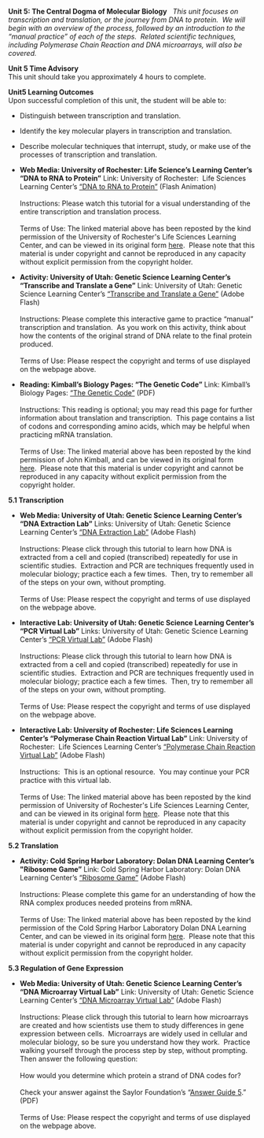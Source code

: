 **Unit 5: The Central Dogma of Molecular Biology** <span id="5"></span> 
*This unit focuses on transcription and translation, or the journey from
DNA to protein.  We will begin with an overview of the process, followed
by an introduction to the “manual practice” of each of the steps. 
Related scientific techniques, including Polymerase Chain Reaction and
DNA microarrays, will also be covered.*

**Unit 5 Time Advisory**  
This unit should take you approximately 4 hours to complete.

**Unit5 Learning Outcomes**  
Upon successful completion of this unit, the student will be able to:  
-   Distinguish between transcription and translation.
-   Identify the key molecular players in transcription and translation.
-   Describe molecular techniques that interrupt, study, or make use of
    the processes of transcription and translation.

-   **Web Media: University of Rochester: Life Science’s Learning
    Center’s “DNA to RNA to Protein”**
    Link: University of Rochester:  Life Sciences Learning Center’s
    [“DNA to RNA to
    Protein”](http://www.saylor.org/content/general/dna_rna_protein.swf) (Flash
    Animation)  
        
     Instructions: Please watch this tutorial for a visual understanding
    of the entire transcription and translation process.  
        
     Terms of Use: The linked material above has been reposted by the
    kind permission of the University of Rochester's Life Sciences
    Learning Center, and can be viewed in its original form
    [here](http://lifesciences.envmed.rochester.edu/movies/Dogma2.swf).  Please
    note that this material is under copyright and cannot be reproduced
    in any capacity without explicit permission from the copyright
    holder. 

-   **Activity: University of Utah: Genetic Science Learning Center’s
    “Transcribe and Translate a Gene”**
    Link: University of Utah: Genetic Science Learning Center’s
    [“Transcribe and Translate a
    Gene”](http://learn.genetics.utah.edu/content/begin/dna/transcribe/) (Adobe
    Flash)  
        
     Instructions: Please complete this interactive game to practice
    “manual” transcription and translation.  As you work on this
    activity, think about how the contents of the original strand of DNA
    relate to the final protein produced.  
        
     Terms of Use: Please respect the copyright and terms of use
    displayed on the webpage above.

-   **Reading: Kimball’s Biology Pages: “The Genetic Code”**
    Link: Kimball’s Biology Pages: [“The Genetic
    Code”](https://resources.saylor.org/wwwresources/archived/site/wp-content/uploads/2011/06/BIO101lab-5.pdf) (PDF)  
        
     Instructions: This reading is optional; you may read this page for
    further information about translation and transcription.  This page
    contains a list of codons and corresponding amino acids, which may
    be helpful when practicing mRNA translation.  
        
     Terms of Use: The linked material above has been reposted by the
    kind permission of John Kimball, and can be viewed in its original
    form
    [here](http://users.rcn.com/jkimball.ma.ultranet/BiologyPages/C/Codons.html).  Please
    note that this material is under copyright and cannot be reproduced
    in any capacity without explicit permission from the copyright
    holder. 

**5.1 Transcription** <span id="5.1"></span> 
-   **Web Media: University of Utah: Genetic Science Learning Center’s
    “DNA Extraction Lab”**
    Links: University of Utah: Genetic Science Learning Center’s [“DNA
    Extraction
    Lab”](http://learn.genetics.utah.edu/content/labs/extraction/) (Adobe
    Flash)   
        
     Instructions: Please click through this tutorial to learn how DNA
    is extracted from a cell and copied (transcribed) repeatedly for use
    in scientific studies.  Extraction and PCR are techniques frequently
    used in molecular biology; practice each a few times.  Then, try to
    remember all of the steps on your own, without prompting.  
        
     Terms of Use: Please respect the copyright and terms of use
    displayed on the webpage above.

-   **Interactive Lab: University of Utah: Genetic Science Learning
    Center’s “PCR Virtual Lab”**
    Links: University of Utah: Genetic Science Learning Center’s [“PCR
    Virtual Lab”](http://learn.genetics.utah.edu/content/labs/pcr/)
    (Adobe Flash)  
        
     Instructions: Please click through this tutorial to learn how DNA
    is extracted from a cell and copied (transcribed) repeatedly for use
    in scientific studies.  Extraction and PCR are techniques frequently
    used in molecular biology; practice each a few times.  Then, try to
    remember all of the steps on your own, without prompting.  
        
     Terms of Use: Please respect the copyright and terms of use
    displayed on the webpage above.

-   **Interactive Lab: University of Rochester: Life Sciences Learning
    Center’s “Polymerase Chain Reaction Virtual Lab”**
    Link: University of Rochester:  Life Sciences Learning Center’s
    [“Polymerase Chain Reaction Virtual
    Lab”](http://www.saylor.org/content/general/polymerase_chain.swf) (Adobe
    Flash)  
        
     Instructions:  This is an optional resource.  You may continue your
    PCR practice with this virtual lab.  
        
     Terms of Use: The linked material above has been reposted by the
    kind permission of University of Rochester's Life Sciences Learning
    Center, and can be viewed in its original form
    [here](http://lifesciences.envmed.rochester.edu/movies/PCR_final.swf).  Please
    note that this material is under copyright and cannot be reproduced
    in any capacity without explicit permission from the copyright
    holder. 

**5.2 Translation** <span id="5.2"></span> 
-   **Activity: Cold Spring Harbor Laboratory: Dolan DNA Learning
    Center’s "Ribosome Game”**
    Link: Cold Spring Harbor Laboratory: Dolan DNA Learning Center’s
    [“Ribosome
    Game”](http://www.saylor.org/content/general/ribosome_game.swf) (Adobe
    Flash)  
        
     Instructions: Please complete this game for an understanding of how
    the RNA complex produces needed proteins from mRNA.  
        
     Terms of Use: The linked material above has been reposted by the
    kind permission of the Cold Spring Harbor Laboratory Dolan DNA
    Learning Center, and can be viewed in its original form
    [here](http://www.dnalc.org/view/15890-Ribosome-game-interactive-2D-animation.html).  Please
    note that this material is under copyright and cannot be reproduced
    in any capacity without explicit permission from the copyright
    holder. 

**5.3 Regulation of Gene Expression** <span id="5.3"></span> 
-   **Web Media: University of Utah: Genetic Science Learning Center’s
    “DNA Microarray Virtual Lab”**
    Link: University of Utah: Genetic Science Learning Center’s [“DNA
    Microarray Virtual
    Lab”](http://learn.genetics.utah.edu/content/labs/microarray/) (Adobe
    Flash)  
        
     Instructions: Please click through this tutorial to learn how
    microarrays are created and how scientists use them to study
    differences in gene expression between cells.  Microarrays are
    widely used in cellular and molecular biology, so be sure you
    understand how they work.  Practice walking yourself through the
    process step by step, without prompting.  Then answer the following
    question:  
        
     How would you determine which protein a strand of DNA codes for?  
        
     Check your answer against the Saylor Foundation’s “[Answer Guide
    5](https://resources.saylor.org/wwwresources/archived/site/wp-content/uploads/2011/05/BIO101LAB-AG5-FINAL.pdf).”
    (PDF)  
        
     Terms of Use: Please respect the copyright and terms of use
    displayed on the webpage above.


